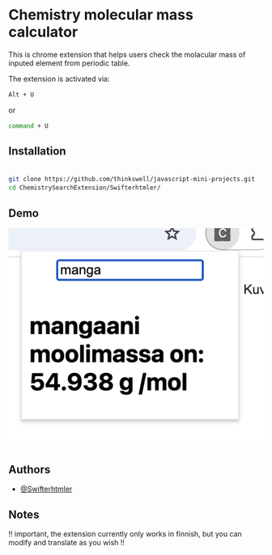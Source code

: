 
# Chemistry molecular mass calculator

This is chrome extension that helps users check the molacular mass of inputed element from periodic table.

The extension is activated via:

```bash
Alt + U
```

or 

```bash
command + U
```



## Installation

```bash

git clone https://github.com/thinkswell/javascript-mini-projects.git
cd ChemistrySearchExtension/Swifterhtmler/
```

## Demo

![alt text](image.png)



## Authors

- [@Swifterhtmler](https://github.com/Swifterhtmler)

## Notes


!! important, the extension currently only works in finnish, but you can modify and translate as you wish !!

